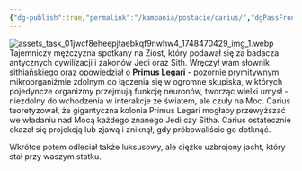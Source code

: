 ```yaml
---
{"dg-publish":true,"permalink":"/kampania/postacie/carius/","dgPassFrontmatter":true}
---
```


![assets_task_01jwcf8eheepjtaebkqf9nwhw4_1748470429_img_1.webp](/img/user/6%20Obrazy/assets_task_01jwcf8eheepjtaebkqf9nwhw4_1748470429_img_1.webp)
Tajemniczy mężczyzna spotkany na Ziost, który podawał się za badacza antycznych cywilizacji i zakonów Jedi oraz Sith. Wręczył wam słownik sithiańskiego oraz opowiedział o **Primus Legari** - pozornie prymitywnym mikroorganiźmie zdolnym do łączenia się w ogromne skupiska, w których pojedyncze organizmy przejmują funkcję neuronów, tworząc wielki umysł - niezdolny do wchodzenia w interakcje ze światem, ale czuły na Moc. Carius teoretyzował, że gigantyczna kolonia Primus Legari mogłaby przewyższać we władaniu nad Mocą każdego znanego Jedi czy Sitha. Carius ostatecznie okazał się projekcją lub zjawą i zniknął, gdy próbowaliście go dotknąć.

Wkrótce potem odleciał także luksusowy, ale ciężko uzbrojony jacht, który stał przy waszym statku.